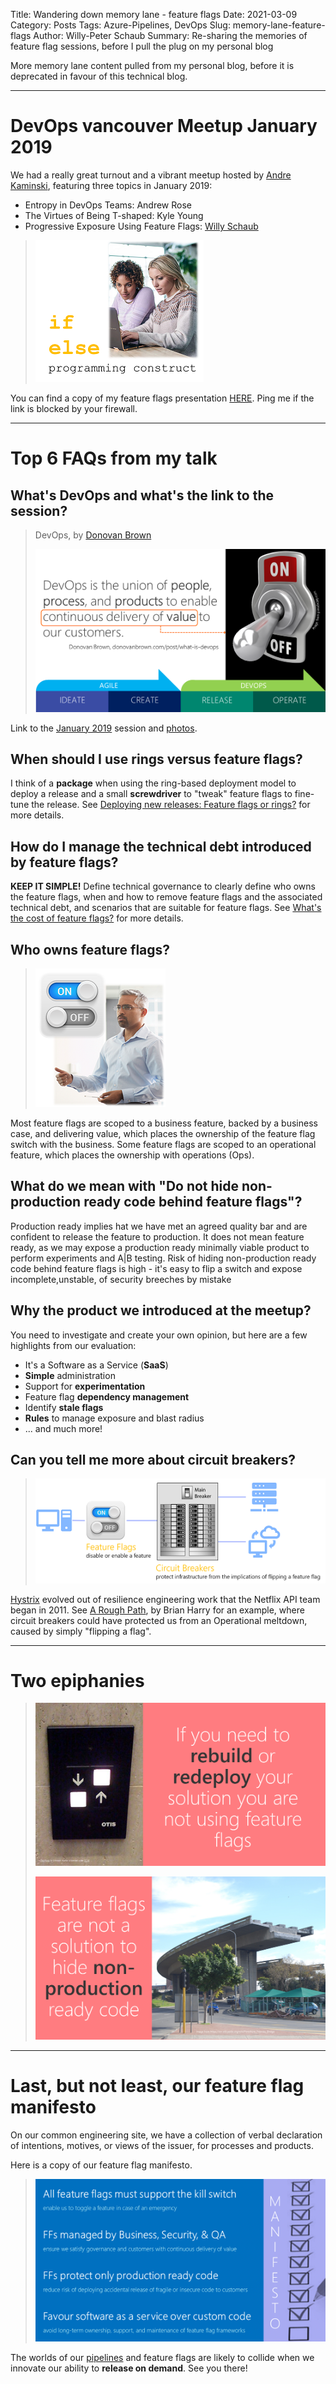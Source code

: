 Title: Wandering down memory lane - feature flags
Date: 2021-03-09
Category: Posts
Tags: Azure-Pipelines, DevOps
Slug: memory-lane-feature-flags
Author: Willy-Peter Schaub
Summary: Re-sharing the memories of feature flag sessions, before I pull the plug on my personal blog

More memory lane content pulled from my personal blog, before it is deprecated in favour of this technical blog.

--- 

# DevOps vancouver Meetup January 2019

We had a really great turnout and a vibrant meetup hosted by [Andre Kaminski](https://www.meetup.com/DevOps-Vancouver-BC-Canada/members/44231812/), featuring three topics in January 2019:

- Entropy in DevOps Teams: Andrew Rose
- The Virtues of Being T-shaped: Kyle Young
- Progressive Exposure Using Feature Flags: [Willy Schaub](https://wsbctechnicalblog.github.io/pages/authors.html)

> ![Pipeline](/images/memory-lane-feature-flags-3.png)

You can find a copy of my feature flags presentation [HERE](https://1drv.ms/b/s!AoTKFn7kQntwmop6lYMUH2ki07YkpA). Ping me if the link is blocked by your firewall.

---

# Top 6 FAQs from my talk

## What's DevOps and what's the link to the session?

> DevOps, by [Donovan Brown](https://www.donovanbrown.com/post/what-is-devops)
>
> ![Pipeline](/images/memory-lane-feature-flags-5.png)

Link to the [January 2019](https://www.meetup.com/DevOps-Vancouver-BC-Canada/events/257318843/) session and [photos](https://www.meetup.com/DevOps-Vancouver-BC-Canada/photos/29645676/).

## When should I use rings versus feature flags?

I think of a **package** when using the ring-based deployment model to deploy a release and a small **screwdriver** to "tweak" feature flags to fine-tune the release. See [Deploying new releases: Feature flags or rings?](https://opensource.com/article/18/2/feature-flags-ring-deployment-model) for more details.

## How do I manage the technical debt introduced by feature flags?

**KEEP IT SIMPLE!** Define technical governance to clearly define who owns the feature flags, when and how to remove feature flags and the associated technical debt,  and scenarios that are suitable for feature flags. See [What's the cost of feature flags?](https://opensource.com/article/18/7/does-progressive-exposure-really-come-cost) for more details.

## Who owns feature flags?

> ![Pipeline](/images/memory-lane-feature-flags-2.png)

Most feature flags are scoped to a business feature, backed by a business case, and delivering value, which places the ownership of the feature flag switch with the business. Some feature flags are scoped to an operational feature, which places the ownership with operations (Ops).

## What do we mean with "Do not hide non-production ready code behind feature flags"?

Production ready implies hat we have met an agreed quality bar and are confident to release the feature to production. It does not mean feature ready, as we may expose a production ready minimally viable product to perform experiments and A|B testing. Risk of hiding non-production ready code behind feature flags is high - it's easy to flip a switch and expose incomplete,unstable, of security breeches by mistake

## Why the product we introduced at the meetup?

You need to investigate and create your own opinion, but here are a few highlights from our evaluation:

- It's a Software as a Service (**SaaS**)
- **Simple** administration
- Support for **experimentation**
- Feature flag **dependency management**
- Identify **stale flags**
- **Rules** to manage exposure and blast radius
- ... and much more!

## Can you tell me more about circuit breakers?

> ![Pipeline](/images/memory-lane-feature-flags-4.png)

[Hystrix](https://github.com/Netflix/Hystrix/wiki) evolved out of resilience engineering work that the Netflix API team began in 2011. See [A Rough Path](https://aka.ms/bh-ff-sos), by Brian Harry for an example, where circuit breakers could have protected us from an Operational meltdown, caused by simply "flipping a flag".

---

# Two epiphanies

> ![Pipeline](/images/memory-lane-feature-flags-6.png)
>
> ![Pipeline](/images/memory-lane-feature-flags-7.png)

---

# Last, but not least, our feature flag manifesto

On our common engineering site, we have a collection of verbal declaration of intentions, motives, or views of the issuer, for processes and products.

Here is a copy of our feature flag manifesto.

> ![Pipeline](/images/memory-lane-feature-flags-1.png)

The worlds of our [pipelines](/why-pipelines-part1.html) and feature flags are likely to collide when we innovate our ability to **release on demand**. See you there!

